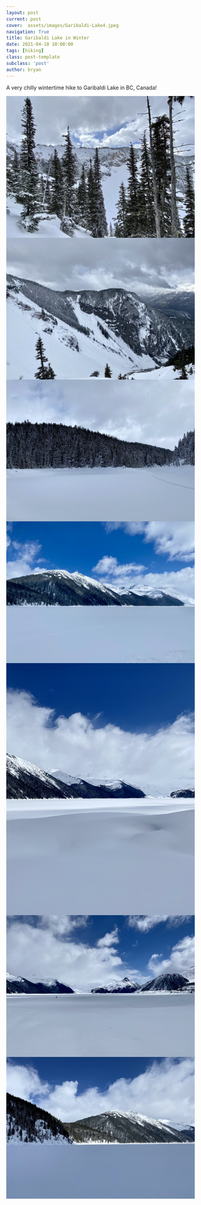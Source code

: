 ```yaml
---
layout: post
current: post
cover:  assets/images/Garibaldi-Lake4.jpeg
navigation: True
title: Garibaldi Lake in Winter
date: 2021-04-10 10:00:00
tags: [hiking]
class: post-template
subclass: 'post'
author: bryan
---
```


A very chilly wintertime hike to Garibaldi Lake in BC, Canada! 

<img max-width="100vw" align="center" src="https://github.com/bryanyu1/blog/blob/gh-pages/assets/images/Garibaldi-Lake1.jpeg?raw=true" alt="Garibaldi-Lake1">

<img max-width="100vw" align="center" src="https://github.com/bryanyu1/blog/blob/gh-pages/assets/images/Garibaldi-Lake2.jpeg?raw=true" alt="Garibaldi-Lake2">

<img max-width="100vw" align="center" src="https://github.com/bryanyu1/blog/blob/gh-pages/assets/images/Garibaldi-Lake3.jpeg?raw=true" alt="Garibaldi-Lake3">

<img max-width="100vw" align="center" src="https://github.com/bryanyu1/blog/blob/gh-pages/assets/images/Garibaldi-Lake4.jpeg?raw=true" alt="Garibaldi-Lake4">

<img max-width="100vw" align="center" src="https://github.com/bryanyu1/blog/blob/gh-pages/assets/images/Garibaldi-Lake5.jpeg?raw=true" alt="Garibaldi-Lake5">

<img max-width="100vw" align="center" src="https://github.com/bryanyu1/blog/blob/gh-pages/assets/images/Garibaldi-Lake6.jpeg?raw=true" alt="Garibaldi-Lake6">

<img max-width="100vw" align="center" src="https://github.com/bryanyu1/blog/blob/gh-pages/assets/images/Garibaldi-Lake7.jpeg?raw=true" alt="Garibaldi-Lake7">
